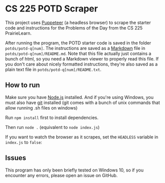 # CS 225 POTD Scraper
This project uses [Puppeteer](https://pptr.dev) (a headless browser) to scrape the starter code and instructions for the Problems of the Day from the CS 225 PrairieLearn.

After running the program, the POTD starter code is saved in the folder `potds/potd-q[num]`. The instructions are saved as a [Markdown](https://en.wikipedia.org/wiki/Markdown) file in `potds/potd-q[num]/README.md`. Note that this file actually just contains a bunch of html, so you need a Markdown viewer to properly read this file. If you don't care about nicely formatted instructions, they're also saved as a plain text file in `potds/potd-q[num]/README.txt`.

## How to run
Make sure you have [Node.js](https://nodejs.org) installed.
And if you're using Windows, you must also have [git](https://git-scm.com/downloads) installed (git comes with a bunch of unix commands that allow running .sh files on windows)

Run `npm install` first to install dependencies.

Then run `node .` (equivalent to `node index.js`)

If you want to watch the browser as it scrapes, set the `HEADLESS` variable in `index.js` to `false`:

## Issues
This program has only been briefly tested on Windows 10, so if you encounter any errors, please open an issue on GitHub.
